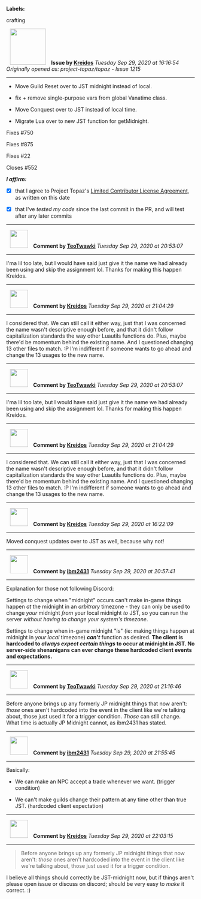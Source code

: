 **Labels:**

crafting



<a href="https://github.com/Kreidos"><img src="https://avatars0.githubusercontent.com/u/12466395?v=4" width="96" height="96" hspace="10"></img></a> **Issue by [Kreidos](https://github.com/Kreidos)**
_Tuesday Sep 29, 2020 at 16:16:54_
_Originally opened as: project-topaz/topaz - Issue 1215_

----

+ Move Guild Reset over to JST midnight instead of local.
+ fix + remove single-purpose vars from global Vanatime class.
+ Move Conquest over to JST instead of local time.
+ Migrate Lua over to new JST function for getMidnight.

Fixes #750
Fixes #875
Fixes #22 
Closes #552 

<!-- place 'x' mark between square [] brackets to affirm: -->
**_I affirm:_**
- [x] that I agree to Project Topaz's [Limited Contributor License Agreement](http://project-topaz.com/blob/release/CONTRIBUTOR_AGREEMENT.md), as written on this date
- [x] that I've _tested my code_ since the last commit in the PR, and will test after any later commits




----
<a href="https://github.com/TeoTwawki"><img src="https://avatars0.githubusercontent.com/u/6871475?v=4" width="48" height="48" hspace="10"></img></a> **Comment by [TeoTwawki](https://github.com/TeoTwawki)**
_Tuesday Sep 29, 2020 at 20:53:07_

----

I'ma  lil too late, but I would have said just give it the name we had already been using and skip the assignment lol. Thanks for making this happen Kreidos.


----
<a href="https://github.com/Kreidos"><img src="https://avatars0.githubusercontent.com/u/12466395?v=4" width="48" height="48" hspace="10"></img></a> **Comment by [Kreidos](https://github.com/Kreidos)**
_Tuesday Sep 29, 2020 at 21:04:29_

----

I considered that. We can still call it either way, just that I was concerned the name wasn't descriptive enough before, and that it didn't follow capitalization standards the way other Luautils functions do. Plus, maybe there'd be momentum behind the existing name. And I questioned changing 13 other files to match. :P I'm indifferent if someone wants to go ahead and change the 13 usages to the new name.


----
<a href="https://github.com/TeoTwawki"><img src="https://avatars0.githubusercontent.com/u/6871475?v=4" width="48" height="48" hspace="10"></img></a> **Comment by [TeoTwawki](https://github.com/TeoTwawki)**
_Tuesday Sep 29, 2020 at 20:53:07_

----

I'ma  lil too late, but I would have said just give it the name we had already been using and skip the assignment lol. Thanks for making this happen Kreidos.


----
<a href="https://github.com/Kreidos"><img src="https://avatars0.githubusercontent.com/u/12466395?v=4" width="48" height="48" hspace="10"></img></a> **Comment by [Kreidos](https://github.com/Kreidos)**
_Tuesday Sep 29, 2020 at 21:04:29_

----

I considered that. We can still call it either way, just that I was concerned the name wasn't descriptive enough before, and that it didn't follow capitalization standards the way other Luautils functions do. Plus, maybe there'd be momentum behind the existing name. And I questioned changing 13 other files to match. :P I'm indifferent if someone wants to go ahead and change the 13 usages to the new name.


----
<a href="https://github.com/Kreidos"><img src="https://avatars0.githubusercontent.com/u/12466395?v=4" width="48" height="48" hspace="10"></img></a> **Comment by [Kreidos](https://github.com/Kreidos)**
_Tuesday Sep 29, 2020 at 16:22:09_

----

Moved conquest updates over to JST as well, because why not!


----
<a href="https://github.com/ibm2431"><img src="https://avatars3.githubusercontent.com/u/13112942?v=4" width="48" height="48" hspace="10"></img></a> **Comment by [ibm2431](https://github.com/ibm2431)**
_Tuesday Sep 29, 2020 at 20:57:41_

----

Explanation for those not following Discord:
Settings to change when "midnight" occurs can't make in-game things happen _at_ the midnight in an _arbitrary_ timezone - they can only be used to change _your_ midnight _from_ your local midnight _to_ JST, so you can run the server _without having to change your system's timezone_.

Settings to change when in-game midnight "is" (ie: making things happen at midnight in _your local_ timezone) **_can't_** function as desired. **The client is hardcoded to _always expect certain things_ to occur at midnight in JST. No server-side shenanigans can ever change these hardcoded client events and expectations.**


----
<a href="https://github.com/TeoTwawki"><img src="https://avatars0.githubusercontent.com/u/6871475?v=4" width="48" height="48" hspace="10"></img></a> **Comment by [TeoTwawki](https://github.com/TeoTwawki)**
_Tuesday Sep 29, 2020 at 21:16:46_

----

Before anyone brings up any formerly JP midnight things that now aren't: _those_ ones aren't hardcoded into the event in the client like we're talking about, those just used it for a trigger condition. _Those_ can still change. What time is actually JP Midnight cannot, as ibm2431 has stated.


----
<a href="https://github.com/ibm2431"><img src="https://avatars3.githubusercontent.com/u/13112942?v=4" width="48" height="48" hspace="10"></img></a> **Comment by [ibm2431](https://github.com/ibm2431)**
_Tuesday Sep 29, 2020 at 21:55:45_

----

Basically:
- We can make an NPC accept a trade whenever we want. (trigger condition)
- We can't make guilds change their pattern at any time other than true JST. (hardcoded client expectation)


----
<a href="https://github.com/Kreidos"><img src="https://avatars0.githubusercontent.com/u/12466395?v=4" width="48" height="48" hspace="10"></img></a> **Comment by [Kreidos](https://github.com/Kreidos)**
_Tuesday Sep 29, 2020 at 22:03:15_

----

> Before anyone brings up any formerly JP midnight things that now aren't: _those_ ones aren't hardcoded into the event in the client like we're talking about, those just used it for a trigger condition. 

I believe all things should correctly be JST-midnight now, but if things aren't please open issue or discuss on discord; should be very easy to *make* it correct. :)
